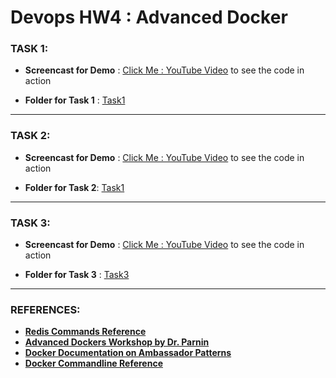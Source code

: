 Devops HW4 : Advanced Docker
=========================


### TASK 1: 

* **Screencast for Demo** : [Click Me : YouTube Video](https://youtu.be/9nffQFnUu-k) to see the code in action

* **Folder for Task 1** : [Task1](https://github.com/manish211/devops/tree/master/HW/HW4/hw4_task1)

---
### TASK 2: 

* **Screencast for Demo** : [Click Me : YouTube Video](https://youtu.be/9nffQFnUu-k) to see the code in action

* **Folder for Task 2**: [Task1](https://github.com/manish211/devops/tree/master/HW/HW4/hw4_task2)

---
### TASK 3:

* **Screencast for Demo** : [Click Me : YouTube Video](https://youtu.be/3eivEiwrB48) to see the code in action

* **Folder for Task 3** : [Task3](https://github.com/manish211/devops/tree/master/HW/HW4/hw4_task3)

---

### REFERENCES:
* **[Redis Commands Reference](http://redis.io/commands)**
* **[Advanced Dockers Workshop by Dr. Parnin](https://github.com/CSC-DevOps/Course/blob/master/Workshops/AdvancedDocker.md)**
* **[Docker Documentation on Ambassador Patterns](https://docs.docker.com/v1.8/articles/ambassador_pattern_linking/)**
* **[Docker Commandline Reference](https://docs.docker.com/v1.8/reference/commandline/run/)**
